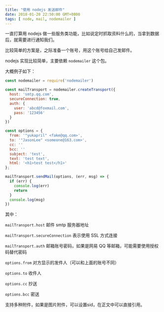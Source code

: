 ```yaml
---
title: "使用 nodejs 发送邮件"
date: 2018-01-20 22:50:00 GMT+0800
tags: [ node, mail, nodemailer ]
---
```


一直打算用 nodejs 做一些服务类功能，比如说定时抓取资料什么的，当拿到数据后，就需要进行通知我们。

<!-- truncate -->

比较简单的方案是，之际准备一个账号，用这个账号给自己发邮件。

nodejs 实现比较简单，主要依赖 `nodemailer` 这个包。

大概例子如下：

```js
const nodemailer = require('nodemailer')

const mailTransport = nodemailer.createTransport({
  host: 'smtp.qq.com',
  secureConnection: true,
  auth: {
    user: 'abcd@foxmail.com',
    pass: '123456'
  }
})

const options = {
  from: '"yukapril" <fake@qq.com>',
  to: '"JasonLee" <someone@163.com>',
  cc: ''
  bcc: ''
  subject: 'test',
  text: 'test text',
  html: '<h1>test test</h1>'
};

mailTransport.sendMail(options, (err, msg) => {
  if (err) {
    console.log(err)
    return
  }
  console.log(msg)
})
```

其中：

`mailTransport.host` 邮件 smtp 服务器地址

`mailTransport.secureConnection` 表示使用 SSL 方式连接

`mailTransport.auth` 邮箱账号密码，如果是网易 QQ 等邮箱，可能需要使用授权码替代密码

`options.from` 对方显示的发件人（可以和上面的账号不同）

`options.to` 收件人

`options.cc` 抄送

`options.bcc` 密送

支持多种附件，如果是图片附件，可以设置sid，在正文中可以直接引用。

